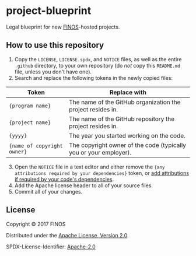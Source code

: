 # project-blueprint
Legal blueprint for new [FINOS](https://www.finos.org/)-hosted projects.

## How to use this repository

1. Copy the `LICENSE`, `LICENSE.spdx`, and `NOTICE` files, as well as the entire `.github` directory, to your own repository (do _not_ copy this `README.md` file, unless you don't have one).
2. Search and replace the following tokens in the newly copied files:

  | Token                       | Replace with                                                      |
  | --------------------------- | ----------------------------------------------------------------- |
  | `{program name}`            | The name of the GitHub organization the project resides in.       |
  | `{project name}`            | The name of the GitHub repository the project resides in.         |
  | `{yyyy}`                    | The year you started working on the code.                         |
  | `{name of copyright owner}` | The copyright owner of the code (typically you or your employer). |

3. Open the `NOTICE` file in a text editor and either remove the `{any attributions required by your dependencies}` token, or [add attributions if required by your code's dependencies](https://symphonyoss.atlassian.net/wiki/display/FM/License+Categories).
4. Add the Apache license header to all of your source files.
5. Commit all of your changes.

## License

Copyright © 2017 FINOS

Distributed under the [Apache License, Version 2.0](http://www.apache.org/licenses/LICENSE-2.0).

SPDX-License-Identifier: [Apache-2.0](https://spdx.org/licenses/Apache-2.0)
